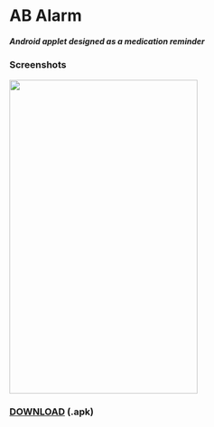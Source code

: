 # AB Alarm

##### Android applet designed as a medication reminder 

### Screenshots
<img src="https://s8.postimg.cc/4qfnuxeb9/Screenshot_2018-08-28-14-35-08.png" width="333" height="556"/>

### <a href="https://github.com/perezjquim/tiny/raw/master/abalarm.apk" >DOWNLOAD</a> (.apk)